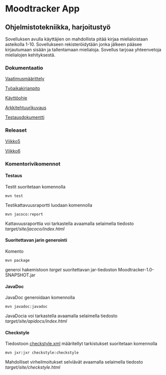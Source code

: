 # Moodtracker App

## Ohjelmistotekniikka, harjoitustyö

Sovelluksen avulla käyttäjien on mahdollista pitää kirjaa mielialoistaan asteikolla 1-10.
Sovellukseen rekisteröidytään jonka jälkeen pääsee kirjautumaan sisään ja tallentamaan mielialoja.
Sovellus tarjoaa yhteenvetoja mielialojen kehityksestä.

### Dokumentaatio

[Vaatimusmäärittely](https://github.com/noorarytila/ot-harjoitustyo/blob/master/dokumentaatio/vaatimusmaarittely.md)

[Työaikakirjanpito](https://github.com/noorarytila/ot-harjoitustyo/blob/master/dokumentaatio/tuntikirjanpito.md)

[Käyttöohje](https://github.com/noorarytila/ot-harjoitustyo/blob/master/dokumentaatio/kayttoohje.md)

[Arkkitehtuurikuvaus](https://github.com/noorarytila/ot-harjoitustyo/blob/master/dokumentaatio/arkkitehtuuri.md)

[Testausdokumentti](https://github.com/noorarytila/ot-harjoitustyo/blob/master/dokumentaatio/testaus.md)

### Releaset
[Viikko5](https://github.com/noorarytila/ot-harjoitustyo/releases)

[Viikko6](https://github.com/noorarytila/ot-harjoitustyo/releases/tag/viikko6)

### Komentorivikomennot

#### Testaus

Testit suoritetaan komennolla

```mvn test```

Testikattavuusraportti luodaan komennolla

```mvn jacoco:report```

Kattavuusraporttia voi tarkastella avaamalla selaimella tiedosto *target/site/jacoco/index.html*

#### Suoritettavan jarin generointi

Komento

```mvn package```

generoi hakemistoon *target* suoritettavan jar-tiedoston Moodtracker-1.0-SNAPSHOT.jar

#### JavaDoc

JavaDoc generoidaan komennolla

```mvn javadoc:javadoc```

JavaDocia voi tarkastella avaamalla selaimella tiedosto *target/site/apidocs/index.html*

#### Checkstyle

Tiedostoon [checkstyle.xml](https://github.com/noorarytila/ot-harjoitustyo/blob/master/Moodtracker/checkstyle.xml) määritellyt tarkistukset suoritetaan komennolla

```mvn jxr:jxr checkstyle:checkstyle```

Mahdolliset virheilmoitukset selviävät avaamalla selaimella tiedosto *target/site/checkstyle.html*
